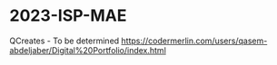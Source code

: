 # 2023-ISP-MAE

QCreates - To be determined
  https://codermerlin.com/users/qasem-abdeljaber/Digital%20Portfolio/index.html
